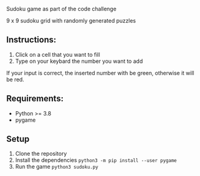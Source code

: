 Sudoku game as part of the code challenge

9 x 9 sudoku grid with randomly generated puzzles

## Instructions:
1. Click on a cell that you want to fill
2. Type on your keybard the number you want to add

If your input is correct, the inserted number with be green, otherwise it will be red. 

## Requirements:
- Python >= 3.8
- pygame

## Setup

1. Clone the repository
2. Install the dependencies
    ```python3 -m pip install --user pygame```
3. Run the game 
```python3 sudoku.py```
